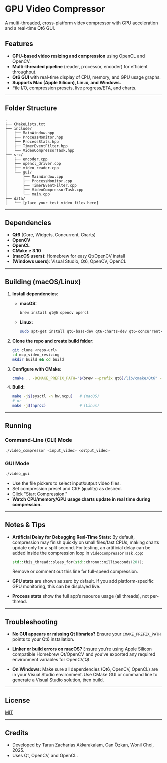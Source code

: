 # GPU Video Compressor

A multi-threaded, cross-platform video compressor with GPU acceleration and a real-time Qt6 GUI.

## Features

- **GPU-based video resizing and compression** using OpenCL and OpenCV.
- **Multi-threaded pipeline** (reader, processor, encoder) for efficient throughput.
- **Qt6 GUI** with real-time display of CPU, memory, and GPU usage graphs.
- **Supports Mac (Apple Silicon), Linux, and Windows.**
- File I/O, compression presets, live progress/ETA, and charts.

---

## Folder Structure

```
.
├── CMakeLists.txt
├── include/
│   ├── MainWindow.hpp
│   ├── ProcessMonitor.hpp
│   ├── ProcessStats.hpp
│   ├── TimerEventFilter.hpp
│   └── VideoCompressorTask.hpp
├── src/
│   ├── encoder.cpp
│   ├── opencl_driver.cpp
│   ├── video_reader.cpp
│   └── gui/
│       ├── MainWindow.cpp
│       ├── ProcessMonitor.cpp
│       ├── TimerEventFilter.cpp
│       ├── VideoCompressorTask.cpp
│       └── main.cpp
├── data/
│   └── [place your test video files here]
```

---

## Dependencies

- **Qt6** (Core, Widgets, Concurrent, Charts)
- **OpenCV**
- **OpenCL**
- **CMake ≥ 3.10**
- **(macOS users)**: Homebrew for easy Qt/OpenCV install
- **(Windows users)**: Visual Studio, Qt6, OpenCV, OpenCL

---

## Building (macOS/Linux)

1. **Install dependencies**:

   - **macOS:**

     ```sh
     brew install qt@6 opencv opencl
     ```

   - **Linux:**

     ```sh
     sudo apt-get install qt6-base-dev qt6-charts-dev qt6-concurrent-dev libopencv-dev ocl-icd-opencl-dev
     ```

2. **Clone the repo and create build folder:**

   ```sh
   git clone <repo-url>
   cd mcp_video_resizing
   mkdir build && cd build
   ```

3. **Configure with CMake:**

   ```sh
   cmake .. -DCMAKE_PREFIX_PATH="$(brew --prefix qt6)/lib/cmake/Qt6" -DCMAKE_BUILD_TYPE=Release
   ```

4. **Build:**

   ```sh
   make -j$(sysctl -n hw.ncpu)   # (macOS)
   # or
   make -j$(nproc)               # (Linux)
   ```

---

## Running

### **Command-Line (CLI) Mode**

```sh
./video_compressor <input_video> <output_video>
```

### **GUI Mode**

```sh
./video_gui
```

- Use the file pickers to select input/output video files.
- Set compression preset and CRF (quality) as desired.
- Click "Start Compression."
- **Watch CPU/memory/GPU usage charts update in real time during compression.**

---

## Notes & Tips

- **Artificial Delay for Debugging Real-Time Stats:**
  By default, compression may finish quickly on small files/fast CPUs, making charts update only for a split second.
  For testing, an artificial delay can be added inside the compression loop in `VideoCompressorTask.cpp`:

  ```cpp
  std::this_thread::sleep_for(std::chrono::milliseconds(20));
  ```

  Remove or comment out this line for full-speed compression.

- **GPU stats** are shown as zero by default. If you add platform-specific GPU monitoring, this can be displayed live.

- **Process stats** show the full app’s resource usage (all threads), not per-thread.

---

## Troubleshooting

- **No GUI appears or missing Qt libraries?**
  Ensure your `CMAKE_PREFIX_PATH` points to your Qt6 installation.

- **Linker or build errors on macOS?**
  Ensure you’re using Apple Silicon compatible Homebrew Qt/OpenCV, and you’ve exported any required environment variables for OpenCV/Qt.

- **On Windows:**
  Make sure all dependencies (Qt6, OpenCV, OpenCL) are in your Visual Studio environment.
  Use CMake GUI or command line to generate a Visual Studio solution, then build.

---

## License

[MIT](LICENSE)

---

## Credits

- Developed by Tarun Zacharias Akkarakalam, Can Özkan, Wonil Choi, 2025.
- Uses Qt, OpenCV, and OpenCL.
